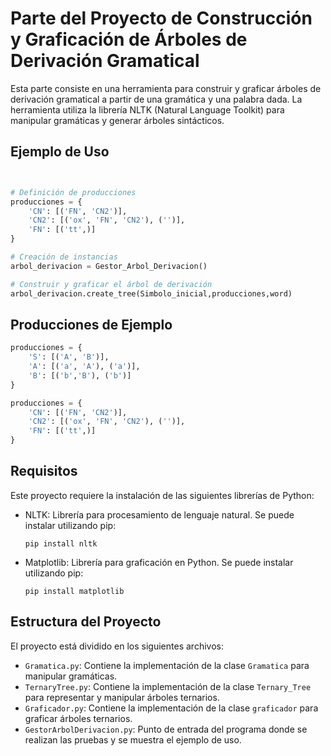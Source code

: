 # Parte del Proyecto de Construcción y Graficación de Árboles de Derivación Gramatical

Esta parte consiste en una herramienta para construir y graficar árboles de derivación gramatical a partir de una gramática y una palabra dada. La herramienta utiliza la librería NLTK (Natural Language Toolkit) para manipular gramáticas y generar árboles sintácticos.

## Ejemplo de Uso

```python


# Definición de producciones
producciones = {
    'CN': [('FN', 'CN2')],
    'CN2': [('ox', 'FN', 'CN2'), ('')], 
    'FN': [('tt',)]
}

# Creación de instancias
arbol_derivacion = Gestor_Arbol_Derivacion()

# Construir y graficar el árbol de derivación
arbol_derivacion.create_tree(Simbolo_inicial,producciones,word)
```

## Producciones de Ejemplo

```python
producciones = {
    'S': [('A', 'B')],
    'A': [('a', 'A'), ('a')],
    'B': [('b','B'), ('b')]
}

producciones = {
    'CN': [('FN', 'CN2')],
    'CN2': [('ox', 'FN', 'CN2'), ('')], 
    'FN': [('tt',)]
}
```

## Requisitos

Este proyecto requiere la instalación de las siguientes librerías de Python:

- NLTK: Librería para procesamiento de lenguaje natural. Se puede instalar utilizando pip:
  
  ```
  pip install nltk
  ```

- Matplotlib: Librería para graficación en Python. Se puede instalar utilizando pip:

  ```
  pip install matplotlib
  ```



## Estructura del Proyecto

El proyecto está dividido en los siguientes archivos:

- `Gramatica.py`: Contiene la implementación de la clase `Gramatica` para manipular gramáticas.
- `TernaryTree.py`: Contiene la implementación de la clase `Ternary_Tree` para representar y manipular árboles ternarios.
- `Graficador.py`: Contiene la implementación de la clase `graficador` para graficar árboles ternarios.
- `GestorArbolDerivacion.py`: Punto de entrada del programa donde se realizan las pruebas y se muestra el ejemplo de uso.
